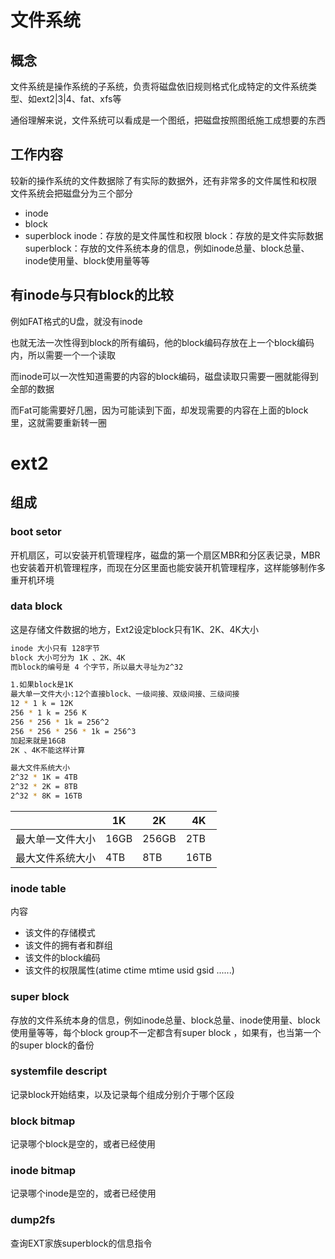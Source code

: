 # 文件系统
## 概念
文件系统是操作系统的子系统，负责将磁盘依旧规则格式化成特定的文件系统类型、如ext2|3|4、fat、xfs等

通俗理解来说，文件系统可以看成是一个图纸，把磁盘按照图纸施工成想要的东西
## 工作内容
较新的操作系统的文件数据除了有实际的数据外，还有非常多的文件属性和权限
文件系统会把磁盘分为三个部分
+ inode
+ block
+ superblock
inode：存放的是文件属性和权限
block：存放的是文件实际数据
superblock：存放的文件系统本身的信息，例如inode总量、block总量、inode使用量、block使用量等等
## 有inode与只有block的比较
例如FAT格式的U盘，就没有inode

也就无法一次性得到block的所有编码，他的block编码存放在上一个block编码内，所以需要一个一个读取

而inode可以一次性知道需要的内容的block编码，磁盘读取只需要一圈就能得到全部的数据

而Fat可能需要好几圈，因为可能读到下面，却发现需要的内容在上面的block里，这就需要重新转一圈
# ext2
## 组成
### boot setor
开机扇区，可以安装开机管理程序，磁盘的第一个扇区MBR和分区表记录，MBR也安装着开机管理程序，而现在分区里面也能安装开机管理程序，这样能够制作多重开机环境
### data block
这是存储文件数据的地方，Ext2设定block只有1K、2K、4K大小
```bash
inode 大小只有 128字节
block 大小可分为 1K 、2K、4K
而block的编号是 4 个字节，所以最大寻址为2^32

1.如果block是1K
最大单一文件大小:12个直接block、一级间接、双级间接、三级间接
12 * 1 k = 12K
256 * 1 k = 256 K
256 * 256 * 1k = 256^2
256 * 256 * 256 * 1k = 256^3
加起来就是16GB
2K 、4K不能这样计算 

最大文件系统大小
2^32 * 1K = 4TB
2^32 * 2K = 8TB
2^32 * 8K = 16TB

```

|          | 1K   | 2K    | 4K   |
| -------- | ---- | ----- | ---- |
| 最大单一文件大小 | 16GB | 256GB | 2TB  |
| 最大文件系统大小 | 4TB  | 8TB   | 16TB |
### inode table
内容
+ 该文件的存储模式
+ 该文件的拥有者和群组
+ 该文件的block编码
+ 该文件的权限属性(atime ctime mtime usid gsid ......)
### super block
存放的文件系统本身的信息，例如inode总量、block总量、inode使用量、block使用量等等，每个block group不一定都含有super block ，如果有，也当第一个的super block的备份
### systemfile descript 
记录block开始结束，以及记录每个组成分别介于哪个区段
### block bitmap
记录哪个block是空的，或者已经使用
### inode bitmap
记录哪个inode是空的，或者已经使用
### dump2fs
查询EXT家族superblock的信息指令